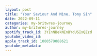 ```yaml
---
layout: post
title: "Your Saviour And Mine, Tony Sin"
date: 2022-09-11
categories: my-britwres-journey
author: my-britwres-journey
spotify_track_id: 3YInNBekNEnBYdUSIxQZzd
youtube_video_id: 
apple_track_id: 1000579088621
youtube_metadata: 
---
```

